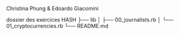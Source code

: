 Christina Phung & Edoardo Giacomini

dossier des exercices HASH
├── lib
│   ├── 00_journalists.rb
│   └── 01_cryptocurrencies.rb
└── README.md
